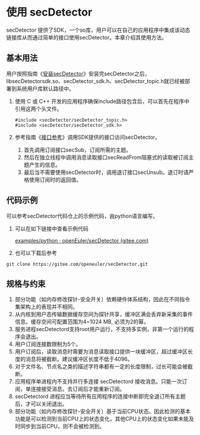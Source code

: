 # 使用 secDetector

secDetector 提供了SDK，一个so库，用户可以在自己的应用程序中集成该动态链接库从而通过简单的接口使用secDetector。本章介绍其使用方法。

## 基本用法

用户按照指南《[安装secDetector](./install_secdetector.md)》安装完secDetector之后，libsecDetectorsdk.so、secDetector_sdk.h、secDetector_topic.h就已经被部署到系统用户库默认路径中。

1. 使用 C 或 C++ 开发的应用程序确保include路径包含后，可以首先在程序中引用这两个头文件。

   ```
   #include <secDetector/secDetector_topic.h>
   #include <secDetector/secDetector_sdk.h>
   ```

2. 参考指南《[接口参考](./api_reference.md)》调用SDK提供的接口访问secDetector。

   1. 首先调用订阅接口secSub，订阅所需的主题。
   2. 然后在独立线程中调用消息读取接口secReadFrom阻塞式的读取被订阅主题产生的信息。
   3. 最后当不需要使用secDetector时，调用退订接口secUnsub。退订时请严格使用订阅时的返回值。

## 代码示例

可以参考secDetector代码仓上的示例代码，由python语言编写。

1. 可以在如下链接中查看示例代码

   [examples/python · openEuler/secDetector (gitee.com)](https://gitee.com/openeuler/secDetector/tree/master/examples/python)

2. 也可以下载后参考

```shell
git clone https://gitee.com/openeuler/secDetector.git
```

## 规格与约束

1. 部分功能（如内存修改探针-安全开关）依赖硬件体系结构，因此在不同指令集架构上的表现并不相同。
2. 从内核到用户态传输数据缓存空间为探针共享，缓冲区满会丢弃新采集的事件信息。缓存空间可配置范围为4~1024 MB, 必须为2的幂。
3. 服务进程secDetectord支持root用户运行，不支持多实例，非第一个运行的程序会退出。
4. 用户订阅连接数限制为5个。
5. 用户订阅后，读取消息时需要为消息读取接口提供一块缓冲区，超过缓冲区长度的消息将被截断。建议缓冲区长度不低于4096。
6. 对于文件名、节点名之类的描述字符串都有一定的长度限制，过长可能会被截断。
7. 应用程序单进程内不支持并行多连接 secDetectord 接收消息。只能一次订阅，单连接接受消息。去订阅后才能重新订阅。
8. secDetectord 进程应当等待所有应用程序的连接中断即完全退订所有主题后，才可以关闭退出。
9. 部分功能（如内存修改探针-安全开关）基于当前CPU状态。因此检测的基本功能是可以检测到当前CPU上的状态变化，其他CPU上的状态变化如果未能及时同步到当前CPU，则不会被检测到。